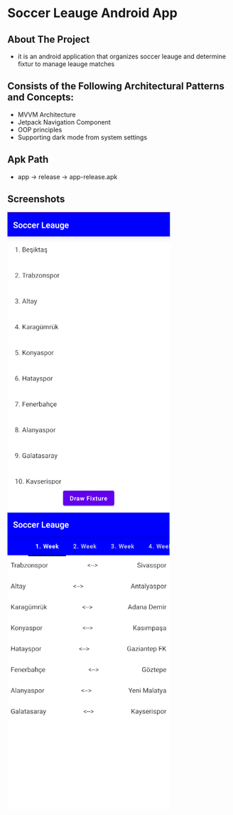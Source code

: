 # Soccer Leauge Android App

## About The Project

* it is an android application that organizes soccer leauge and determine fixtur to manage leauge matches 

## Consists of the Following Architectural Patterns and Concepts:

* MVVM Architecture
* Jetpack Navigation Component
* OOP principles
* Supporting dark mode from system settings

## Apk Path
* app -> release -> app-release.apk

## Screenshots

 ![Team List](https://github.com/omersahinn/soccer-leauge/blob/main/screenshots/ss1.png?raw=true)
 ![Fixture](https://github.com/omersahinn/soccer-leauge/blob/main/screenshots/ss2.png?raw=true)

